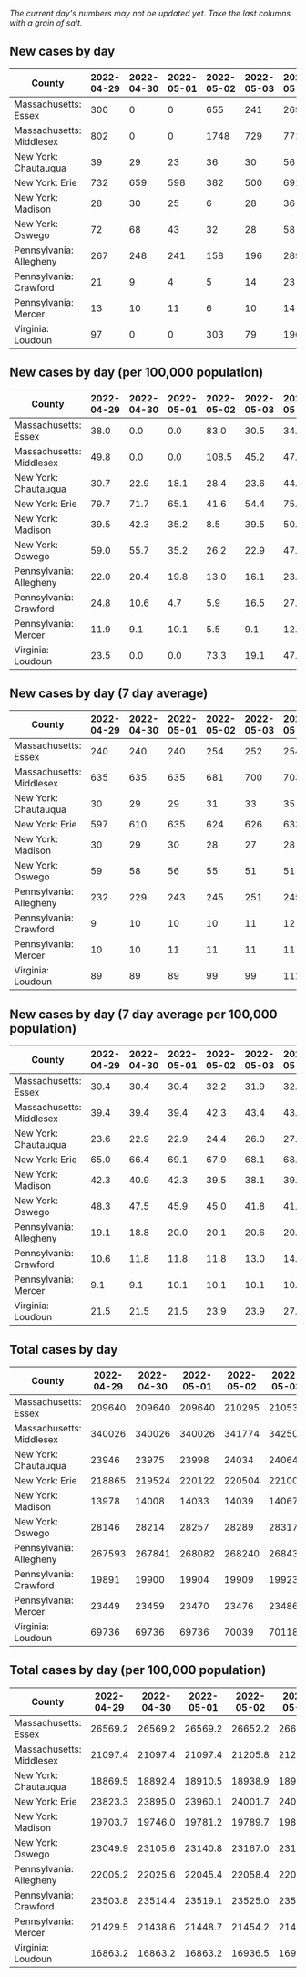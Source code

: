 _The current day's numbers may not be updated yet. Take the last columns with a grain of salt._
## New cases by day

| County | 2022-04-29 | 2022-04-30 | 2022-05-01 | 2022-05-02 | 2022-05-03 | 2022-05-04 | 2022-05-05 |
| --- | --- | --- | --- | --- | --- | --- | --- |
| Massachusetts: Essex | 300 | 0 | 0 | 655 | 241 | 269 |  |
| Massachusetts: Middlesex | 802 | 0 | 0 | 1748 | 729 | 771 |  |
| New York: Chautauqua | 39 | 29 | 23 | 36 | 30 | 56 |  |
| New York: Erie | 732 | 659 | 598 | 382 | 500 | 691 |  |
| New York: Madison | 28 | 30 | 25 | 6 | 28 | 36 |  |
| New York: Oswego | 72 | 68 | 43 | 32 | 28 | 58 |  |
| Pennsylvania: Allegheny | 267 | 248 | 241 | 158 | 196 | 289 |  |
| Pennsylvania: Crawford | 21 | 9 | 4 | 5 | 14 | 23 |  |
| Pennsylvania: Mercer | 13 | 10 | 11 | 6 | 10 | 14 |  |
| Virginia: Loudoun | 97 | 0 | 0 | 303 | 79 | 196 | 151 |

## New cases by day (per 100,000 population)

| County | 2022-04-29 | 2022-04-30 | 2022-05-01 | 2022-05-02 | 2022-05-03 | 2022-05-04 | 2022-05-05 |
| --- | --- | --- | --- | --- | --- | --- | --- |
| Massachusetts: Essex | 38.0 | 0.0 | 0.0 | 83.0 | 30.5 | 34.1 |  |
| Massachusetts: Middlesex | 49.8 | 0.0 | 0.0 | 108.5 | 45.2 | 47.8 |  |
| New York: Chautauqua | 30.7 | 22.9 | 18.1 | 28.4 | 23.6 | 44.1 |  |
| New York: Erie | 79.7 | 71.7 | 65.1 | 41.6 | 54.4 | 75.2 |  |
| New York: Madison | 39.5 | 42.3 | 35.2 | 8.5 | 39.5 | 50.7 |  |
| New York: Oswego | 59.0 | 55.7 | 35.2 | 26.2 | 22.9 | 47.5 |  |
| Pennsylvania: Allegheny | 22.0 | 20.4 | 19.8 | 13.0 | 16.1 | 23.8 |  |
| Pennsylvania: Crawford | 24.8 | 10.6 | 4.7 | 5.9 | 16.5 | 27.2 |  |
| Pennsylvania: Mercer | 11.9 | 9.1 | 10.1 | 5.5 | 9.1 | 12.8 |  |
| Virginia: Loudoun | 23.5 | 0.0 | 0.0 | 73.3 | 19.1 | 47.4 | 36.5 |

## New cases by day (7 day average)

| County | 2022-04-29 | 2022-04-30 | 2022-05-01 | 2022-05-02 | 2022-05-03 | 2022-05-04 | 2022-05-05 |
| --- | --- | --- | --- | --- | --- | --- | --- |
| Massachusetts: Essex | 240 | 240 | 240 | 254 | 252 | 254 |  |
| Massachusetts: Middlesex | 635 | 635 | 635 | 681 | 700 | 703 |  |
| New York: Chautauqua | 30 | 29 | 29 | 31 | 33 | 35 |  |
| New York: Erie | 597 | 610 | 635 | 624 | 626 | 633 |  |
| New York: Madison | 30 | 29 | 30 | 28 | 27 | 28 |  |
| New York: Oswego | 59 | 58 | 56 | 55 | 51 | 51 |  |
| Pennsylvania: Allegheny | 232 | 229 | 243 | 245 | 251 | 245 |  |
| Pennsylvania: Crawford | 9 | 10 | 10 | 10 | 11 | 12 |  |
| Pennsylvania: Mercer | 10 | 10 | 11 | 11 | 11 | 11 |  |
| Virginia: Loudoun | 89 | 89 | 89 | 99 | 99 | 112 | 118 |

## New cases by day (7 day average per 100,000 population)

| County | 2022-04-29 | 2022-04-30 | 2022-05-01 | 2022-05-02 | 2022-05-03 | 2022-05-04 | 2022-05-05 |
| --- | --- | --- | --- | --- | --- | --- | --- |
| Massachusetts: Essex | 30.4 | 30.4 | 30.4 | 32.2 | 31.9 | 32.2 |  |
| Massachusetts: Middlesex | 39.4 | 39.4 | 39.4 | 42.3 | 43.4 | 43.6 |  |
| New York: Chautauqua | 23.6 | 22.9 | 22.9 | 24.4 | 26.0 | 27.6 |  |
| New York: Erie | 65.0 | 66.4 | 69.1 | 67.9 | 68.1 | 68.9 |  |
| New York: Madison | 42.3 | 40.9 | 42.3 | 39.5 | 38.1 | 39.5 |  |
| New York: Oswego | 48.3 | 47.5 | 45.9 | 45.0 | 41.8 | 41.8 |  |
| Pennsylvania: Allegheny | 19.1 | 18.8 | 20.0 | 20.1 | 20.6 | 20.1 |  |
| Pennsylvania: Crawford | 10.6 | 11.8 | 11.8 | 11.8 | 13.0 | 14.2 |  |
| Pennsylvania: Mercer | 9.1 | 9.1 | 10.1 | 10.1 | 10.1 | 10.1 |  |
| Virginia: Loudoun | 21.5 | 21.5 | 21.5 | 23.9 | 23.9 | 27.1 | 28.5 |

## Total cases by day

| County | 2022-04-29 | 2022-04-30 | 2022-05-01 | 2022-05-02 | 2022-05-03 | 2022-05-04 | 2022-05-05 |
| --- | --- | --- | --- | --- | --- | --- | --- |
| Massachusetts: Essex | 209640 | 209640 | 209640 | 210295 | 210536 | 210805 |  |
| Massachusetts: Middlesex | 340026 | 340026 | 340026 | 341774 | 342503 | 343274 |  |
| New York: Chautauqua | 23946 | 23975 | 23998 | 24034 | 24064 | 24120 |  |
| New York: Erie | 218865 | 219524 | 220122 | 220504 | 221004 | 221695 |  |
| New York: Madison | 13978 | 14008 | 14033 | 14039 | 14067 | 14103 |  |
| New York: Oswego | 28146 | 28214 | 28257 | 28289 | 28317 | 28375 |  |
| Pennsylvania: Allegheny | 267593 | 267841 | 268082 | 268240 | 268436 | 268725 |  |
| Pennsylvania: Crawford | 19891 | 19900 | 19904 | 19909 | 19923 | 19946 |  |
| Pennsylvania: Mercer | 23449 | 23459 | 23470 | 23476 | 23486 | 23500 |  |
| Virginia: Loudoun | 69736 | 69736 | 69736 | 70039 | 70118 | 70314 | 70465 |

## Total cases by day (per 100,000 population)

| County | 2022-04-29 | 2022-04-30 | 2022-05-01 | 2022-05-02 | 2022-05-03 | 2022-05-04 | 2022-05-05 |
| --- | --- | --- | --- | --- | --- | --- | --- |
| Massachusetts: Essex | 26569.2 | 26569.2 | 26569.2 | 26652.2 | 26682.8 | 26716.8 |  |
| Massachusetts: Middlesex | 21097.4 | 21097.4 | 21097.4 | 21205.8 | 21251.1 | 21298.9 |  |
| New York: Chautauqua | 18869.5 | 18892.4 | 18910.5 | 18938.9 | 18962.5 | 19006.6 |  |
| New York: Erie | 23823.3 | 23895.0 | 23960.1 | 24001.7 | 24056.1 | 24131.3 |  |
| New York: Madison | 19703.7 | 19746.0 | 19781.2 | 19789.7 | 19829.2 | 19879.9 |  |
| New York: Oswego | 23049.9 | 23105.6 | 23140.8 | 23167.0 | 23189.9 | 23237.4 |  |
| Pennsylvania: Allegheny | 22005.2 | 22025.6 | 22045.4 | 22058.4 | 22074.5 | 22098.3 |  |
| Pennsylvania: Crawford | 23503.8 | 23514.4 | 23519.1 | 23525.0 | 23541.6 | 23568.8 |  |
| Pennsylvania: Mercer | 21429.5 | 21438.6 | 21448.7 | 21454.2 | 21463.3 | 21476.1 |  |
| Virginia: Loudoun | 16863.2 | 16863.2 | 16863.2 | 16936.5 | 16955.6 | 17003.0 | 17039.5 |
